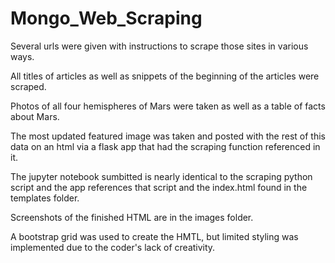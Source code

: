 # Mongo_Web_Scraping
Several urls were given with instructions to scrape those sites in various ways.

All titles of articles as well as snippets of the beginning of the articles were scraped.

Photos of all four hemispheres of Mars were taken as well as a table of facts about Mars.

The most updated featured image was taken and posted with the rest of this data on an html via a flask app that had the scraping function referenced in it.

The jupyter notebook sumbitted is nearly identical to the scraping python script and the app references that script and the index.html found in the templates folder.

Screenshots of the finished HTML are in the images folder.

A bootstrap grid was used to create the HMTL, but limited styling was implemented due to the coder's lack of creativity.
